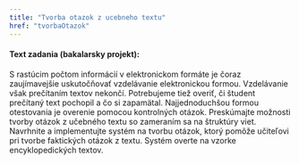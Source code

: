 ```yaml
---
title: "Tvorba otazok z ucebneho textu"
href: "tvorbaOtazok"
---
```

#### Text zadania (bakalarsky projekt):
S rastúcim počtom informácií v elektronickom formáte je čoraz zaujímavejšie uskutočňovať vzdelávanie elektronickou formou. Vzdelávanie však prečítaním textov nekončí. Potrebujeme tiež overiť, či študent prečítaný text pochopil a čo si zapamätal. Najjednoduchšou formou otestovania je overenie pomocou kontrolných otázok. Preskúmajte možnosti tvorby otázok z učebného textu so zameraním sa na štruktúry viet. Navrhnite a implementujte systém na tvorbu otázok, ktorý pomôže učiteľovi pri tvorbe faktických otázok z textu. Systém overte na vzorke encyklopedických textov.